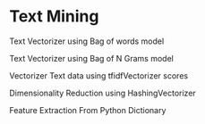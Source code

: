 # Text Mining

Text Vectorizer using Bag of words model

Text Vectorizer using Bag of N Grams model

Vectorizer Text data using tfidfVectorizer scores

Dimensionality Reduction using HashingVectorizer

Feature Extraction From Python Dictionary


